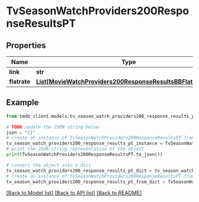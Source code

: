 # TvSeasonWatchProviders200ResponseResultsPT


## Properties

Name | Type | Description | Notes
------------ | ------------- | ------------- | -------------
**link** | **str** |  | [optional] 
**flatrate** | [**List[MovieWatchProviders200ResponseResultsBBFlatrateInner]**](MovieWatchProviders200ResponseResultsBBFlatrateInner.md) |  | [optional] 

## Example

```python
from tmdb_client.models.tv_season_watch_providers200_response_results_pt import TvSeasonWatchProviders200ResponseResultsPT

# TODO update the JSON string below
json = "{}"
# create an instance of TvSeasonWatchProviders200ResponseResultsPT from a JSON string
tv_season_watch_providers200_response_results_pt_instance = TvSeasonWatchProviders200ResponseResultsPT.from_json(json)
# print the JSON string representation of the object
print(TvSeasonWatchProviders200ResponseResultsPT.to_json())

# convert the object into a dict
tv_season_watch_providers200_response_results_pt_dict = tv_season_watch_providers200_response_results_pt_instance.to_dict()
# create an instance of TvSeasonWatchProviders200ResponseResultsPT from a dict
tv_season_watch_providers200_response_results_pt_from_dict = TvSeasonWatchProviders200ResponseResultsPT.from_dict(tv_season_watch_providers200_response_results_pt_dict)
```
[[Back to Model list]](../README.md#documentation-for-models) [[Back to API list]](../README.md#documentation-for-api-endpoints) [[Back to README]](../README.md)


